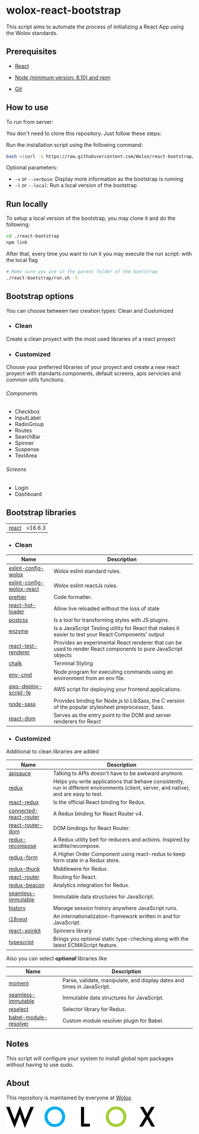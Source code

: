 wolox-react-bootstrap
==================

This script aims to automate the process of initializing a React App using the Wolox standards.

## Prerequisites

- [React](https://facebook.github.io/react/docs/getting-started.html)

- [Node (minimum version: 8.10) and npm](https://github.com/creationix/nvm#install-script)

- [Git](https://git-scm.com/book/en/v2/Getting-Started-Installing-Git)


## How to use

To run from server:

You don't need to clone this repository. Just follow these steps:

Run the installation script using the following command:

```bash
bash <(curl -s https://raw.githubusercontent.com/Wolox/react-bootstrap/development/run.sh)
```
Optional parameters:

- `-v` or `--verbose`: Display more information as the bootstrap is running
- `-l` or `--local`: Run a local version of the bootstrap

## Run locally

To setup a local version of the bootstrap, you may clone it and do the following:
```bash
cd ./react-bootstrap
npm link
```

After that, every time you want to run it you may execute the run script: with the local flag
```bash
# Make sure you are in the parent folder of the bootstrap
./react-bootstrap/run.sh -l
```

## Bootstrap options

You can choose between two creation types: Clean and Customized

- ### Clean

Create a clean proyect with the most used libraries of a react proyect

- ### Customized

Choose your preferred libraries of your proyect and create a new react proyect with standarts components, default screens, apis servicies and common utils functions.

###### Components
- Checkbox
- InputLabel
- RadioGroup
- Routes
- SearchBar
- Spinner
- Suspense 
- TextArea

###### Screens
- Login
- Dashboard

## Bootstrap libraries

|||
|----|-----------|
|[react]()| v16.6.3


- ### Clean

|Name|Description|
|----|-----------|
|[eslint-config-wolox](https://github.com/Wolox/eslint-config-wolox)| Wolox eslint standard rules.
|[eslint-config-wolox-react](https://github.com/Wolox/eslint-config-wolox-react)| Wolox eslint reactJs rules.
|[prettier]()| Code formatter.
|[react-hot-loader](https://www.npmjs.com/package/react-hot-loader)| Allow live reloaded without the loss of state
|[postcss](https://www.npmjs.com/package/postcss)| Is a tool for transforming styles with JS plugins.
|[enzyme](https://www.npmjs.com/package/enzyme)| Is a JavaScript Testing utility for React that makes it easier to test your React Components' output
|[react-test-renderer](https://www.npmjs.com/package/react-test-renderer)|  Provides an experimental React renderer that can be used to render React components to pure JavaScript objects
|[chalk](https://www.npmjs.com/package/chalk)| Terminal Styling
|[env-cmd](https://www.npmjs.com/package/env-cmd)| Node program for executing commands using an environment from an env file.
|[aws-deploy-script-fe](https://www.npmjs.com/package/aws-deploy-script-fe)| AWS script for deploying your frontend applications.
|[node-sass]()| Provides binding for Node.js to LibSass, the C version of the popular stylesheet preprocessor, Sass.
|[react-dom]()| Serves as the entry point to the DOM and server renderers for React

- ### Customized

Additional to clean libraries are added 

|Name|Description|
|----|-----------|
|[apisauce](https://github.com/infinitered/apisauce)| Talking to APIs doesn't have to be awkward anymore.
|[redux](https://redux.js.org/)| Helps you write applications that behave consistently, run in different environments (client, server, and native), and are easy to test.
|[react-redux](https://react-redux.js.org/)| Is the official React binding for Redux.
|[connected-react-router](https://github.com/supasate/connected-react-router)| A Redux binding for React Router v4.
|[react-router-dom](https://github.com/ReactTraining/react-router/tree/master/packages/react-router-dom)| DOM bindings for React Router.
|[redux-recompose](https://github.com/Wolox/redux-recompose)| A Redux utility belt for reducers and actions. Inspired by acdlite/recompose.
|[redux-form](https://github.com/erikras/redux-form)| A Higher Order Component using react-redux to keep form state in a Redux store.
|[redux-thunk](https://github.com/reduxjs/redux-thunk)| Middlewere for Redux.
|[react-router](https://github.com/ReactTraining/react-router)| Routing for React.
|[redux-beacon](https://github.com/rangle/redux-beacon)| Analytics integration for Redux.
|[seamless-immutable](https://github.com/rtfeldman/seamless-immutable)| Immutable data structures for JavaScript.
|[history](https://www.npmjs.com/package/history)| Manage session history anywhere JavaScript runs.
|[i18next](https://www.i18next.com/)| An internationalization-framework written in and for JavaScript.
|[react-spinkit](https://kyleamathews.github.io/react-spinkit/)| Spinners library
|[typescript](https://www.typescriptlang.org/)| Brings you optional static type-checking along with the latest ECMAScript feature.

Also you can select **_optional_** libraries like

|Name|Description|
|----|-----------|
|[moment](https://momentjs.com/)| Parse, validate, manipulate, and display dates and times in JavaScript.
|[seamless-immutable](https://github.com/rtfeldman/seamless-immutable)| Immutable data structures for JavaScript.
|[reselect](https://github.com/reduxjs/reselect)| Selector library for Redux.
|[babel-module-resolver](https://github.com/tleunen/babel-plugin-module-resolver)| Custom module resolver plugin for Babel.

## Notes

This script will configure your system to install global npm packages without having to use sudo.

## About

This repository is maintained by everyone at  [Wolox](https://wolox.co).

![Wolox](https://raw.githubusercontent.com/Wolox/press-kit/master/logos/logo_banner.png)


